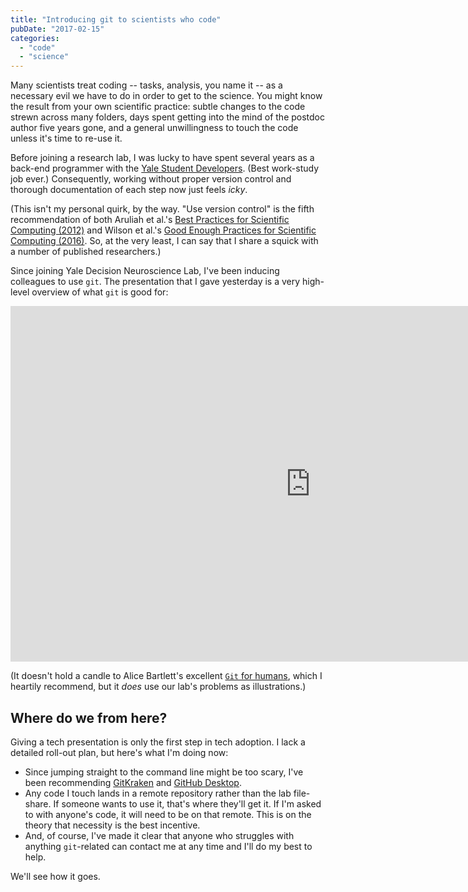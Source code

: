 ```yaml
---
title: "Introducing git to scientists who code"
pubDate: "2017-02-15"
categories:
  - "code"
  - "science"
---
```


Many scientists treat coding -- tasks, analysis, you name it -- as a necessary evil we have to do in order to get to the science. You might know the result from your own scientific practice: subtle changes to the code strewn across many folders, days spent getting into the mind of the postdoc author five years gone, and a general unwillingness to touch the code unless it's time to re-use it.

Before joining a research lab, I was lucky to have spent several years as a back-end programmer with the [Yale Student Developers](https://yalestc.github.io/). (Best work-study job ever.) Consequently, working without proper version control and thorough documentation of each step now just feels _icky_.

(This isn't my personal quirk, by the way. "Use version control" is the fifth recommendation of both Aruliah et al.'s [Best Practices for Scientific Computing (2012)](http://arxiv.org/pdf/1210.0530v1.pdf) and Wilson et al.'s [Good Enough Practices for Scientific Computing (2016)](https://arxiv.org/abs/1609.00037). So, at the very least, I can say that I share a squick with a number of published researchers.)

Since joining Yale Decision Neuroscience Lab, I've been inducing colleagues to use `git`. The presentation that I gave yesterday is a very high-level overview of what `git` is good for:

<iframe src="https://docs.google.com/presentation/d/1u0_7L4CmTy0FP_vGAJMq8j9KvW6BndXIXQqTJqzQzdc/embed?start=false&amp;loop=true&amp;delayms=5000" frameborder="0" width="960" height="569" allowfullscreen="true" mozallowfullscreen="true" webkitallowfullscreen="true"></iframe>

(It doesn't hold a candle to Alice Bartlett's excellent [`Git` for humans](https://speakerdeck.com/alicebartlett/git-for-humans), which I heartily recommend, but it _does_ use our lab's problems as illustrations.)

## Where do we from here?

Giving a tech presentation is only the first step in tech adoption. I lack a detailed roll-out plan, but here's what I'm doing now:

- Since jumping straight to the command line might be too scary, I've been recommending [GitKraken](https://www.gitkraken.com/) and [GitHub Desktop](https://desktop.github.com/).
- Any code I touch lands in a remote repository rather than the lab file-share. If someone wants to use it, that's where they'll get it. If I'm asked to with anyone's code, it will need to be on that remote. This is on the theory that necessity is the best incentive.
- And, of course, I've made it clear that anyone who struggles with anything `git`\-related can contact me at any time and I'll do my best to help.

We'll see how it goes.
